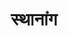 ---
title: स्थानांग
position: 1.3

type: aagam


order:
  cat: anga
  aagam: 
    position: 3
    depth: 1

children:
  type: book
  count: 2

---